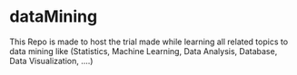 dataMining
==========

This Repo is made to host the trial made while learning all related topics to data mining like (Statistics, Machine Learning, Data Analysis, Database, Data Visualization, ....)